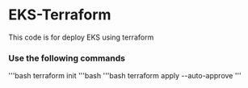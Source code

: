 # EKS-Terraform

This code is for deploy EKS using terraform

### Use the following commands
'''bash
terraform init
'''bash
'''bash
terraform apply --auto-approve
'''